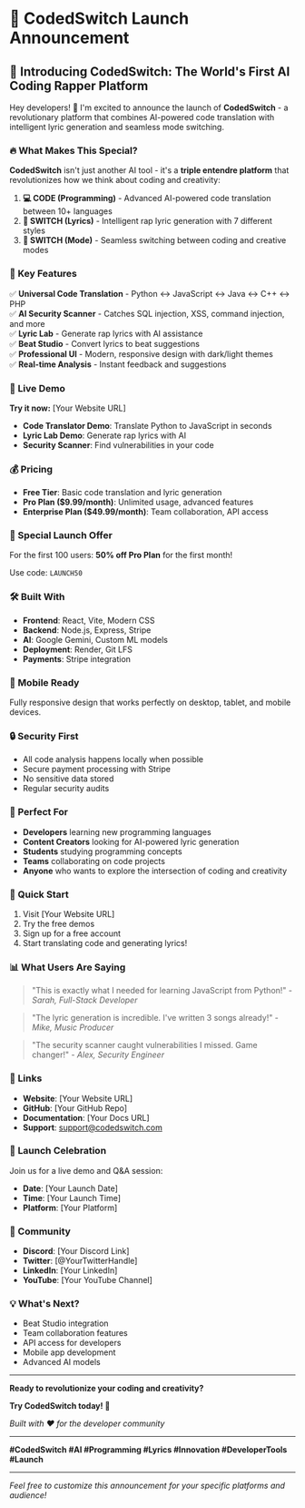 # 🚀 CodedSwitch Launch Announcement

## **🎤 Introducing CodedSwitch: The World's First AI Coding Rapper Platform**

Hey developers! 👋 I'm excited to announce the launch of **CodedSwitch** - a revolutionary platform that combines AI-powered code translation with intelligent lyric generation and seamless mode switching.

### **🔥 What Makes This Special?**

**CodedSwitch** isn't just another AI tool - it's a **triple entendre platform** that revolutionizes how we think about coding and creativity:

1. **💻 CODE (Programming)** - Advanced AI-powered code translation between 10+ languages
2. **🎤 SWITCH (Lyrics)** - Intelligent rap lyric generation with 7 different styles  
3. **🔄 SWITCH (Mode)** - Seamless switching between coding and creative modes

### **🎯 Key Features**

✅ **Universal Code Translation** - Python ↔ JavaScript ↔ Java ↔ C++ ↔ PHP  
✅ **AI Security Scanner** - Catches SQL injection, XSS, command injection, and more  
✅ **Lyric Lab** - Generate rap lyrics with AI assistance  
✅ **Beat Studio** - Convert lyrics to beat suggestions  
✅ **Professional UI** - Modern, responsive design with dark/light themes  
✅ **Real-time Analysis** - Instant feedback and suggestions  

### **🚀 Live Demo**

**Try it now:** [Your Website URL]

- **Code Translator Demo**: Translate Python to JavaScript in seconds
- **Lyric Lab Demo**: Generate rap lyrics with AI
- **Security Scanner**: Find vulnerabilities in your code

### **💰 Pricing**

- **Free Tier**: Basic code translation and lyric generation
- **Pro Plan ($9.99/month)**: Unlimited usage, advanced features
- **Enterprise Plan ($49.99/month)**: Team collaboration, API access

### **🎁 Special Launch Offer**

For the first 100 users: **50% off Pro Plan** for the first month!

Use code: `LAUNCH50`

### **🛠️ Built With**

- **Frontend**: React, Vite, Modern CSS
- **Backend**: Node.js, Express, Stripe
- **AI**: Google Gemini, Custom ML models
- **Deployment**: Render, Git LFS
- **Payments**: Stripe integration

### **📱 Mobile Ready**

Fully responsive design that works perfectly on desktop, tablet, and mobile devices.

### **🔒 Security First**

- All code analysis happens locally when possible
- Secure payment processing with Stripe
- No sensitive data stored
- Regular security audits

### **🎯 Perfect For**

- **Developers** learning new programming languages
- **Content Creators** looking for AI-powered lyric generation
- **Students** studying programming concepts
- **Teams** collaborating on code projects
- **Anyone** who wants to explore the intersection of coding and creativity

### **🚀 Quick Start**

1. Visit [Your Website URL]
2. Try the free demos
3. Sign up for a free account
4. Start translating code and generating lyrics!

### **📊 What Users Are Saying**

> "This is exactly what I needed for learning JavaScript from Python!" - *Sarah, Full-Stack Developer*

> "The lyric generation is incredible. I've written 3 songs already!" - *Mike, Music Producer*

> "The security scanner caught vulnerabilities I missed. Game changer!" - *Alex, Security Engineer*

### **🔗 Links**

- **Website**: [Your Website URL]
- **GitHub**: [Your GitHub Repo]
- **Documentation**: [Your Docs URL]
- **Support**: support@codedswitch.com

### **🎉 Launch Celebration**

Join us for a live demo and Q&A session:
- **Date**: [Your Launch Date]
- **Time**: [Your Launch Time]
- **Platform**: [Your Platform]

### **🤝 Community**

- **Discord**: [Your Discord Link]
- **Twitter**: [@YourTwitterHandle]
- **LinkedIn**: [Your LinkedIn]
- **YouTube**: [Your YouTube Channel]

### **💡 What's Next?**

- Beat Studio integration
- Team collaboration features
- API access for developers
- Mobile app development
- Advanced AI models

---

**Ready to revolutionize your coding and creativity?** 

**Try CodedSwitch today! 🚀**

*Built with ❤️ for the developer community*

---

**#CodedSwitch #AI #Programming #Lyrics #Innovation #DeveloperTools #Launch**

---

*Feel free to customize this announcement for your specific platforms and audience!* 